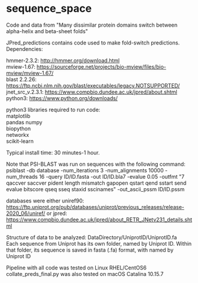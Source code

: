 # sequence_space
Code and data from "Many dissimilar protein domains switch between alpha-helix and beta-sheet folds"

JPred_predictions contains code used to make fold-switch predictions.  Dependencies:

hmmer-2.3.2: http://hmmer.org/download.html  
mview-1.67: https://sourceforge.net/projects/bio-mview/files/bio-mview/mview-1.67/  
blast 2.2.26: https://ftp.ncbi.nlm.nih.gov/blast/executables/legacy.NOTSUPPORTED/   
jnet_src_v.2.3.1: https://www.compbio.dundee.ac.uk/jpred/about.shtml  
python3: https://www.python.org/downloads/  

python3 libraries required to run code:  
matplotlib  
pandas 
numpy  
biopython  
networkx  
scikit-learn 

Typical install time: 30 minutes-1 hour.

Note that PSI-BLAST was run on sequences with the following command:  
psiblast -db database -num_iterations 3 -num_alignments 10000 -num_threads 16 -query ID/ID.fasta -out ID/ID.bla7 -evalue 0.05 -outfmt "7 qaccver saccver pident length mismatch gapopen qstart qend sstart send evalue bitscore qseq sseq staxid sscinames" -out_ascii_pssm ID/ID.pssm  

databases were either uniref90: https://ftp.uniprot.org/pub/databases/uniprot/previous_releases/release-2020_06/uniref/
or jpred: https://www.compbio.dundee.ac.uk/jpred/about_RETR_JNetv231_details.shtml

Structure of data to be analyzed: DataDirectory/UniprotID/UniprotID.fa  
Each sequence from Uniprot has its own folder, named by Uniprot ID.  Within that folder, its sequence is saved in fasta (.fa) format, with named by  
Uniprot ID

Pipeline with all code was tested on Linux RHEL/CentOS6
collate_preds_final.py was also tested on macOS Catalina 10.15.7
